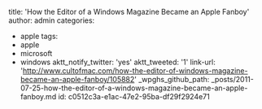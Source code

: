 title: 'How the Editor of a Windows Magazine Became an Apple Fanboy'
author: admin
categories:
  - apple
tags:
  - apple
  - microsoft
  - windows
aktt_notify_twitter: 'yes'
aktt_tweeted: '1'
link-url: 'http://www.cultofmac.com/how-the-editor-of-windows-magazine-became-an-apple-fanboy/105882'
_wpghs_github_path: _posts/2011-07-25-how-the-editor-of-a-windows-magazine-became-an-apple-fanboy.md
id: c0512c3a-e1ac-47e2-95ba-df29f2924e71
